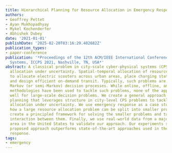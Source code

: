 ```yaml
---
title: Hierarchical Planning for Resource Allocation in Emergency Response Systems
authors:
- Geoffrey Pettet
- Ayan Mukhopadhyay
- Mykel Kochenderfer
- Abhishek Dubey
date: '2021-01-01'
publishDate: '2025-02-20T03:16:29.402682Z'
publication_types:
- paper-conference
publication: '*Proceedings of the 12th ACM/IEEE International Conference on Cyber-Physical
  Systems, ICCPS 2021, Nashville, TN, USA*'
abstract: A classical problem in city-scale cyber-physical systems (CPS) is resource
  allocation under uncertainty. Spatial-temporal allocation of resources is optimized
  to allocate electric scooters across urban areas, place charging stations for vehicles,
  and design efficient on-demand transit. Typically, such problems are modeled as
  Markov (or semi-Markov) decision processes. While online, offline, and decentralized
  methodologies have been used to tackle such problems, none of the approaches scale
  well for large-scale decision problems. We create a general approach to hierarchical
  planning that leverages structure in city-level CPS problems to tackle resource
  allocation under uncertainty. We use emergency response as a case study and show
  how a large resource allocation problem can be split into smaller problems. We then
  create a principled framework for solving the smaller problems and tackling the
  interaction between them. Finally, we use real-world data from a major metropolitan
  area in the United States to validate our approach. Our experiments show that the
  proposed approach outperforms state-of-the-art approaches used in the field of emergency
  response.
tags:
- emergency
---
```

